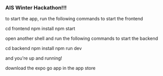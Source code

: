 ### AIS Winter Hackathon!!!

to start the app, run the following commands to start the frontend

cd frontend
npm install
npm start

open another shell and run the following commands to start the backend

cd backend
npm install
npm run dev

and you're up and running!

download the expo go app in the app store

